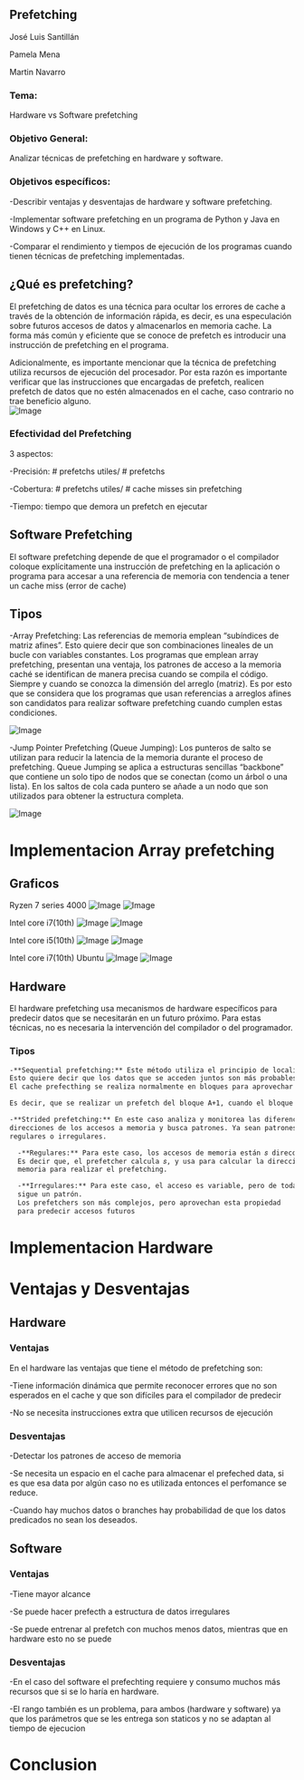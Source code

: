 ## Prefetching

José Luis Santillán

Pamela Mena 

Martin Navarro


### Tema: 
Hardware vs Software prefetching

### Objetivo General: 
Analizar técnicas de prefetching en hardware y software. 

### Objetivos específicos:  

-Describir ventajas y desventajas de hardware y software prefetching. 

-Implementar software prefetching en un programa de Python y Java en Windows y C++ en Linux. 

-Comparar el rendimiento y tiempos de ejecución de los programas cuando tienen técnicas de prefetching implementadas.

## ¿Qué es prefetching? 
El prefetching de datos es una técnica para ocultar los errores de cache a través de la obtención de información rápida, es decir, es una especulación sobre futuros accesos de datos y almacenarlos en memoria cache. La forma más común y eficiente que se conoce de prefetch es introducir una instrucción de prefetching en el programa. 

Adicionalmente, es importante mencionar que la técnica de prefetching utiliza recursos de ejecución del procesador. Por esta razón es importante verificar que las instrucciones que encargadas de prefetch, realicen prefetch de datos que no estén almacenados en el cache, caso contrario no trae beneficio alguno.  
![Image](prefetching.png)

### Efectividad del Prefetching 
3 aspectos: 

-Precisión: # prefetchs utiles/ # prefetchs 

-Cobertura: # prefetchs utiles/ # cache misses sin prefetching 

-Tiempo: tiempo que demora un prefetch en ejecutar

## Software Prefetching 
El software prefetching depende de que el programador o el compilador coloque explícitamente una instrucción de prefetching en la aplicación o programa para accesar a una referencia de memoria con tendencia a tener un cache miss (error de cache)

## Tipos 

-Array Prefetching: Las referencias de memoria emplean “subíndices de matriz afines”. Esto quiere decir que son combinaciones lineales de un bucle con variables constantes. Los programas que emplean array prefetching, presentan una ventaja, los patrones de acceso a la memoria caché se identifican de manera precisa cuando se compila el código. Siempre y cuando se conozca la dimensión del arreglo (matriz). Es por esto que se considera que los programas que usan referencias a arreglos afines son candidatos para realizar software prefetching cuando cumplen estas condiciones.

![Image](arrayprefetch.png)

-Jump Pointer Prefetching (Queue Jumping): Los punteros de salto se utilizan para reducir la latencia de la memoria durante el proceso de prefetching. Queue Jumping se aplica a estructuras sencillas “backbone” que contiene un solo tipo de nodos que se conectan (como un árbol o una lista). En los saltos de cola cada puntero se añade a un nodo que son utilizados para obtener la estructura completa. 	

![Image](jumppointerprefetch.png)


# Implementacion Array prefetching

## Graficos
Ryzen 7 series 4000
![Image](Ryzen_tabla.jpeg)
![Image](Ryzen_grafico.jpeg)

Intel core i7(10th)
![Image](i7_tabla.jpeg)
![Image](i7_grafico.jpeg)

Intel core i5(10th)
![Image](i5_tabla.jpeg)
![Image](i5_grafico.jpeg)

Intel core i7(10th) Ubuntu
![Image](ubuntu.jpeg)
![Image](ubuntu_grafico.jpeg)

## Hardware  

El hardware prefetching usa mecanismos de hardware específicos para predecir datos que se necesitarán en un futuro próximo. Para estas técnicas, no es necesaria la intervención del compilador o del programador.  

### Tipos 
```markdown
-**Sequential prefetching:** Este método utiliza el principio de localidad espacial. 
Esto quiere decir que los datos que se acceden juntos son más probables que se almacenen juntos. 
El cache prefecthing se realiza normalmente en bloques para aprovechar esta técnica.  

Es decir, que se realizar un prefetch del bloque A+1, cuando el bloque A es accesado. 

-**Strided prefetching:** En este caso analiza y monitorea las diferencias entre las 
direcciones de los accesos a memoria y busca patrones. Ya sean patrones 
regulares o irregulares.  

  -**Regulares:** Para este caso, los accesos de memoria están 𝑠 direcciones aparte.
  Es decir que, el prefetcher calcula 𝑠, y usa para calcular la dirección de 
  memoria para realizar el prefetching.  

  -**Irregulares:** Para este caso, el acceso es variable, pero de todas formas 
  sigue un patrón. 
  Los prefetchers son más complejos, pero aprovechan esta propiedad 
  para predecir accesos futuros 
 ```
 
 
# Implementacion Hardware

# Ventajas y Desventajas

## Hardware
### Ventajas


En el hardware las ventajas que tiene el método de prefetching son: 

-Tiene información dinámica que permite reconocer errores que no son esperados en el cache y que son difíciles para el compilador de predecir 

-No se necesita instrucciones extra que utilicen recursos de ejecución 

### Desventajas
-Detectar los patrones de acceso de memoria 

-Se necesita un espacio en el cache para almacenar el prefeched data, si es que esa data por algún caso no es utilizada entonces el perfomance se reduce. 


-Cuando hay muchos datos o branches hay probabilidad de que los datos predicados no sean los deseados. 

## Software 

### Ventajas

-Tiene mayor alcance  

-Se puede hacer prefecth a estructura de datos irregulares 

-Se puede entrenar al prefetch con muchos menos datos, mientras que en hardware esto no se puede 

### Desventajas
 

-En el caso del software el prefechting requiere y consumo muchos más recursos que si se lo haría en hardware. 

-El rango también es un problema, para ambos (hardware y software) ya que los parámetros que se les entrega son staticos y no se adaptan al tiempo de ejecucion 



# Conclusion
